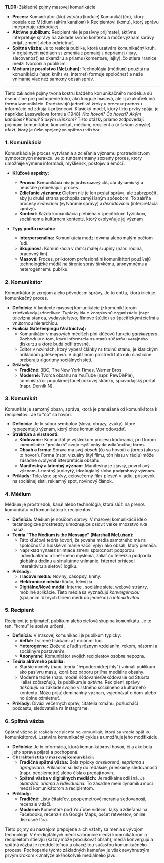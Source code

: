 **TLDR:** Základné pojmy masovej komunikácie

- **Proces:** Komunikátor (kto) vytvára (kóduje) Komunikát (čo), ktorý posiela cez Médium (akým kanálom) k Recipientovi (komu), ktorý správu interpretuje (dekóduje).
- **Aktívne publikum:** Recipient nie je pasívny prijímateľ; aktívne interpretuje správy na základe svojho kontextu a môže význam správy prijať, zmeniť alebo odmietnuť.
- **Spätná väzba:** Je to reakcia publika, ktorá uzatvára komunikačný kruh. V digitálnych médiách sa zmenila z pomalej a nepriamej (listy, sledovanosť) na okamžitú a priamu (komentáre, lajky), čo stiera hranice medzi tvorcom a publikom.
- **Médium je posolstvo (McLuhan):** Technológia (médium) použitá na komunikáciu (napr. kniha vs. internet) formuje spoločnosť a naše vnímanie viac než samotný obsah správ.
___
Tieto základné pojmy tvoria kostru každého komunikačného modelu a sú esenciálne pre pochopenie toho, ako funguje masová, ale aj akákoľvek iná forma komunikácie. Predstavujú jednotlivé kroky v procese prenosu informácie od zdroja k príjemcovi. Klasický model, ktorý tieto prvky spája, je napríklad Lasswellova formula (1948): _Kto hovorí? Čo hovorí? Akým kanálom? Komu? S akým účinkom?_ Tieto otázky priamo zodpovedajú pojmom: komunikátor, komunikát, médium, recipient a (v širšom zmysle) efekt, ktorý je úzko spojený so spätnou väzbou.

### 1. Komunikácia

Komunikácia je proces vytvárania a zdieľania významu prostredníctvom symbolických interakcií. Je to fundamentálny sociálny proces, ktorý umožňuje výmenu informácií, myšlienok, postojov a emócií.

- **Kľúčové aspekty:**
    
    - **Proces:** Komunikácia nie je jednorazový akt, ale dynamický a neustále prebiehajúci proces.
    - **Zdieľanie významu:** Cieľom nie je len poslať správu, ale zabezpečiť, aby ju druhá strana pochopila zamýšľaným spôsobom. To zahŕňa procesy _kódovania_ (vytváranie správy) a _dekódovania_ (interpretácia správy).
    - **Kontext:** Každá komunikácia prebieha v špecifickom fyzickom, sociálnom a kultúrnom kontexte, ktorý ovplyvňuje jej význam.
- **Typy podľa rozsahu:**
    
    - **Interpersonálna:** Komunikácia medzi dvoma alebo malým počtom ľudí.
    - **Skupinová:** Komunikácia v rámci malej skupiny (napr. rodina, pracovný tím).
    - **Masová:** Proces, pri ktorom profesionálni komunikátori používajú technologické médiá na šírenie správ širokému, anonymnému a heterogénnemu publiku.

### 2. Komunikátor

Komunikátor je zdrojom alebo pôvodcom správy. Je to entita, ktorá iniciuje komunikačný proces.

- **Definícia:** V kontexte masovej komunikácie je komunikátorom zriedkakedy jednotlivec. Typicky ide o komplexnú organizáciu (napr. televízna stanica, vydavateľstvo, filmové štúdio) so špecifickými cieľmi a vnútornou hierarchiou.
- **Funkcia Gatekeepingu (Vrátnictva):**
    - Komunikátor v masových médiách plní kľúčovú funkciu _gatekeepera_. Rozhoduje o tom, ktoré informácie sa stanú súčasťou verejného diskurzu a ktoré budú odfiltrované.
    - Editor v novinách, ktorý vyberá články na titulnú stranu, je klasickým príkladom gatekeepera. V digitálnom prostredí túto rolu čiastočne preberajú algoritmy sociálnych sietí.
- **Príklady:**
    - **Tradičné:** BBC, The New York Times, Warner Bros.
    - **Moderné:** Tvorca obsahu na YouTube (napr. PewDiePie), administrátor populárnej facebookovej stránky, spravodajský portál (napr. Denník N).

### 3. Komunikát

Komunikát je samotný obsah, správa, ktorá je prenášaná od komunikátora k recipientovi. Je to "čo" sa hovorí.

- **Definícia:** Je to súbor symbolov (slová, obrazy, zvuky), ktoré reprezentujú význam, ktorý chce komunikátor odovzdať.
- **Štruktúra a vlastnosti:**
    - **Kódovanie:** Komunikát je výsledkom procesu kódovania, pri ktorom komunikátor "prekladá" svoje myšlienky do zdieľateľnej formy.
    - **Obsah a forma:** Správa má svoj _obsah_ (čo sa hovorí) a _formu_ (ako sa to hovorí). Forma (napr. vizuálny štýl filmu, tón hlasu v rádiu) môže zásadne ovplyvniť interpretáciu obsahu.
    - **Manifestný a latentný význam:** Manifestný je zjavný, povrchový význam. Latentný je skrytý, ideologický alebo podprahový význam.
- **Príklady:** Televízne správy, celovečerný film, pieseň v rádiu, príspevok na sociálnej sieti, reklamný spot, novinový článok.

### 4. Médium

Médium je prostriedok, kanál alebo technológia, ktorá slúži na prenos komunikátu od komunikátora k recipientovi.

- **Definícia:** Médium je nosičom správy. V masovej komunikácii ide o technologické prostriedky umožňujúce osloviť veľké množstvo ľudí naraz.
- **Teória "The Medium is the Message" (Marshall McLuhan):**
    - Táto kľúčová teória hovorí, že povaha média samotného má na spoločnosť a ľudské vnímanie väčší vplyv ako obsah, ktorý prenáša.
    - Napríklad vynález kníhtlače zmenil spoločnosť podporou individualizmu a lineárneho myslenia, zatiaľ čo televízia podporila globálnu dedinu a simultánne vnímanie. Internet priniesol interaktivitu a sieťovú logiku.
- **Príklady:**
    - **Tlačové médiá:** Noviny, časopisy, knihy.
    - **Elektronické médiá:** Rádio, televízia.
    - **Digitálne/Nové médiá:** Internet, sociálne siete, webové stránky, mobilné aplikácie. Tieto médiá sa vyznačujú _konvergenciou_ (spájaním rôznych foriem médií do jedného) a _interaktivitou_.

### 5. Recipient

Recipient je prijímateľ, publikum alebo cieľová skupina komunikátu. Je to ten, "komu" je správa určená.

- **Definícia:** V masovej komunikácii je publikum typicky:
    - **Veľké:** Tvorené tisíckami až miliónmi ľudí.
    - **Heterogénne:** Zložené z ľudí s rôznym vzdelaním, vekom, názormi a sociálnym postavením.
    - **Anonymné:** Komunikátor svojich recipientov osobne nepozná.
- **Teória aktívneho publika:**
    - Staršie modely (napr. teória "hypodermickej ihly") vnímali publikum ako pasívnu masu, ktorá bez odporu prijíma mediálne obsahy.
    - Moderné teórie (napr. model Kódovanie/Dekódovanie od Stuarta Halla) zdôrazňujú, že publikum je _aktívne_. Recipienti správy _dekódujú_ na základe svojho vlastného sociálneho a kultúrneho kontextu. Môžu prijať dominantný význam, vyjednávať o ňom, alebo ho úplne odmietnuť.
- **Príklady:** Diváci večerných správ, čitatelia románu, poslucháči podcastu, sledovatelia na Instagrame.

### 6. Spätná väzba

Spätná väzba je reakcia recipienta na komunikát, ktorá sa vracia späť ku komunikátorovi. Uzatvára komunikačný cyklus a umožňuje jeho modifikáciu.

- **Definícia:** Je to informácia, ktorá komunikátorovi hovorí, či a ako bola jeho správa prijatá a pochopená.
- **Charakteristika v masovej komunikácii:**
    - **Tradičná spätná väzba:** Bola typicky _oneskorená_, _nepriama_ a _agregovaná_. Príkladom sú listy do redakcie, prieskumy sledovanosti (napr. peoplemetre) alebo čísla o predaji novín.
    - **Spätná väzba v digitálnych médiách:** Je radikálne odlišná. Je _okamžitá_, _priama_ a _individuálna_. To zásadne mení dynamiku moci medzi komunikátorom a recipientom.
- **Príklady:**
    - **Tradičné:** Listy čitateľov, peoplemetrové merania sledovanosti, recenzie v tlači.
    - **Moderné:** Komentáre pod YouTube videom, lajky a zdieľania na Facebooku, recenzie na Google Maps, počet retweetov, online diskusné fóra.

Tieto pojmy sú navzájom prepojené a ich vzťahy sa menia s vývojom technológií. V ére digitálnych médií sa hranice medzi komunikátorom a recipientom stierajú (každý môže produkovať obsah), médiá konvergujú a spätná väzba je neoddeliteľnou a okamžitou súčasťou komunikačného procesu. Pochopenie týchto základných kameňov je však nevyhnutným prvým krokom k analýze akéhokoľvek mediálneho javu.
